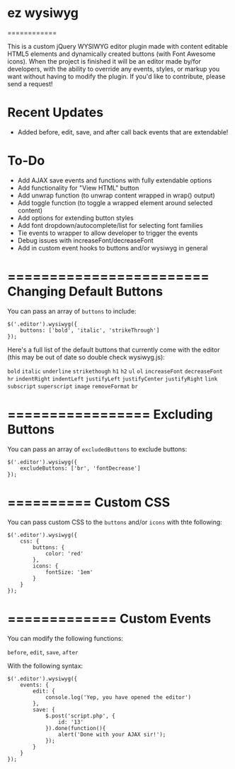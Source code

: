 # ez wysiwyg
============

This is a custom jQuery WYSIWYG editor plugin made with content editable HTML5 elements and dynamically created buttons (with Font Awesome icons). When the project is finished it will be an editor made by/for developers, with the ability to override any events, styles, or markup you want without having to modify the plugin. If you'd like to contribute, please send a request!

Recent Updates
==============

- Added before, edit, save, and after call back events that are extendable!

To-Do
=====

- Add AJAX save events and functions with fully extendable options
- Add functionality for "View HTML" button
- Add unwrap function (to unwrap content wrapped in wrap() output)
- Add toggle function (to toggle a wrapped element around selected content)
- Add options for extending button styles
- Add font dropdown/autocomplete/list for selecting font families
- Tie events to wrapper to allow developer to trigger the events
- Debug issues with increaseFont/decreaseFont
- Add in custom event hooks to buttons and/or wysiwyg in general

========================
Changing Default Buttons
========================

You can pass an array of ``buttons`` to include:

	$('.editor').wysiwyg({
		buttons: ['bold', 'italic', 'strikeThrough']
	});

Here's a full list of the default buttons that currently come with the editor (this may be out of date so double check wysiwyg.js):

``bold``
``italic``
``underline``
``strikethough``
``h1``
``h2``
``ul``
``ol``
``increaseFont``
``decreaseFont``
``hr``
``indentRight``
``indentLeft``
``justifyLeft``
``justifyCenter``
``justifyRight``
``link``
``subscript``
``superscript``
``image``
``removeFormat``
``br``

=================
Excluding Buttons
=================

You can pass an array of ``excludedButtons`` to exclude buttons:

	$('.editor').wysiwyg({
		excludeButtons: ['br', 'fontDecrease']
	});

==========
Custom CSS
==========

You can pass custom CSS to the ``buttons`` and/or ``icons`` with thte following:

	$('.editor').wysiwyg({
		css: {
			buttons: {
				color: 'red'
			},
			icons: {
				fontSize: '1em'
			}
		}
	});

=============
Custom Events
=============

You can modify the following functions:

``before``,
``edit``,
``save``,
``after``

With the following syntax:

	$('.editor').wysiwyg({
		events: {
			edit: {
				console.log('Yep, you have opened the editor')
			},
			save: {
				$.post('script.php', {
					id: '13'
				}).done(function(){
					alert('Done with your AJAX sir!');
				});
			}
		}
	});
